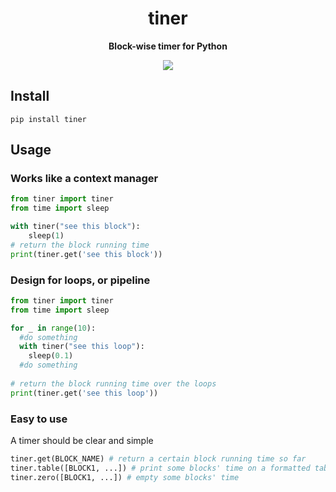 <div align="center">
  <h1>tiner</h1>
  <p><strong>Block-wise timer for Python</strong></p>
    <p>
    <img src="  https://github.com/gusye1234/tiner/actions/workflows/main.yml/badge.svg">
  </p>
</div>

## Install

```shell
pip install tiner
```

## Usage

### Works like a context manager

```python
from tiner import tiner
from time import sleep

with tiner("see this block"):
	sleep(1)
# return the block running time
print(tiner.get('see this block'))
```

### Design for loops, or pipeline

```python
from tiner import tiner
from time import sleep

for _ in range(10):
  #do something
  with tiner("see this loop"):
    sleep(0.1)
  #do something
  
# return the block running time over the loops
print(tiner.get('see this loop'))
```

### Easy to use

A timer should be clear and simple

```python
tiner.get(BLOCK_NAME) # return a certain block running time so far
tiner.table([BLOCK1, ...]) # print some blocks' time on a formatted table
tiner.zero([BLOCK1, ...]) # empty some blocks' time
```

